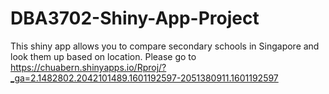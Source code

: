 # DBA3702-Shiny-App-Project
This shiny app allows you to compare secondary schools in Singapore and look them up based on location.
Please go to https://chuabern.shinyapps.io/Rproj/?_ga=2.1482802.2042101489.1601192597-2051380911.1601192597
